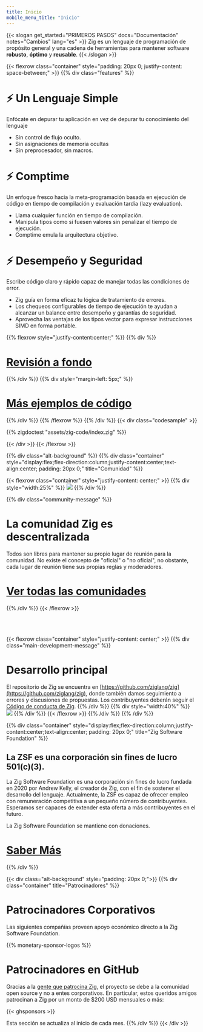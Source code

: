 ```yaml
---
title: Inicio
mobile_menu_title: "Inicio"
---
```

{{< slogan get_started="PRIMEROS PASOS" docs="Documentación" notes="Cambios" lang="es" >}}
Zig es un lenguaje de programación de propósito general y una cadena de herramientas para mantener software **robusto**, **óptimo** y **reusable**.
{{< /slogan >}}

{{< flexrow class="container" style="padding: 20px 0; justify-content: space-between;" >}}
{{% div class="features" %}}

# ⚡ Un Lenguaje Simple
Enfócate en depurar tu aplicación en vez de depurar tu conocimiento del lenguaje

- Sin control de flujo oculto.
- Sin asignaciones de memoria ocultas
- Sin preprocesador, sin macros.

# ⚡ Comptime
Un enfoque fresco hacia la meta-programación basada en ejecución de código en tiempo de compilación y evaluación tardía (lazy evaluation). 

- Llama cualquier función en tiempo de compilación.
- Manipula tipos como si fuesen valores sin penalizar el tiempo de ejecución.
- Comptime emula la arquitectura objetivo.

# ⚡ Desempeño y Seguridad
Escribe código claro y rápido capaz de manejar todas las condiciones de error.

- Zig guía en forma eficaz tu lógica de tratamiento de errores.
- Los chequeos configurables de tiempo de ejecución te ayudan a alcanzar un balance entre desempeño y garantías de seguridad.
- Aprovecha las ventajas de los tipos vector para expresar instrucciones SIMD en forma portable.

{{% flexrow style="justify-content:center;" %}}
{{% div %}}
<h1>
    <a href="learn/overview/" class="button" style="display: inline;">Revisión a fondo</a>
</h1>
{{% /div %}}
{{% div  style="margin-left: 5px;" %}}
<h1>
    <a href="learn/samples/" class="button" style="display: inline;">Más ejemplos de código</a>
</h1>
{{% /div %}}
{{% /flexrow %}}
{{% /div %}}
{{< div class="codesample" >}}

{{% zigdoctest "assets/zig-code/index.zig" %}}

{{< /div >}}
{{< /flexrow >}}


{{% div class="alt-background" %}}
{{% div class="container"  style="display:flex;flex-direction:column;justify-content:center;text-align:center; padding: 20px 0;" title="Comunidad" %}}

{{< flexrow class="container" style="justify-content: center;" >}}
{{% div style="width:25%" %}}
<img src="/ziggy.svg" style="max-height: 200px">
{{% /div %}}

{{% div class="community-message" %}}
# La comunidad Zig es descentralizada
Todos son libres para mantener su propio lugar de reunión para la comunidad.
No existe el concepto de "oficial" o "no oficial", no obstante, cada lugar de reunión tiene sus propias reglas y moderadores.

<div style="">
<h1>
	<a href="https://github.com/ziglang/zig/wiki/Community" class="button" style="display: inline;">Ver todas las comunidades</a>
</h1>
</div>
{{% /div %}}
{{< /flexrow >}}
<div style="height: 50px;"></div>

{{< flexrow class="container" style="justify-content: center;" >}}
{{% div class="main-development-message" %}}
# Desarrollo principal
El repositorio de Zig se encuentra en [https://github.com/ziglang/zig](https://github.com/ziglang/zig), donde también damos seguimiento a errores y discusiones de propuestas.
Los contribuyentes deberán seguir el [Código de conducta de Zig](https://github.com/ziglang/zig/blob/master/.github/CODE_OF_CONDUCT.md).
{{% /div %}}
{{% div style="width:40%" %}}
<img src="/zero.svg" style="max-height: 200px">
{{% /div %}}
{{< /flexrow >}}
{{% /div %}}
{{% /div %}}


{{% div class="container" style="display:flex;flex-direction:column;justify-content:center;text-align:center; padding: 20px 0;" title="Zig Software Foundation" %}}
## La ZSF es una corporación sin fines de lucro 501(c)(3).

La Zig Software Foundation es una corporación sin fines de lucro fundada en 2020 por Andrew Kelly, el creador de Zig, con el fin de sostener el desarrollo del lenguaje. Actualmente, la ZSF es capaz de ofrecer empleo con remuneración competitiva a un pequeño número de contribuyentes. Esperamos ser capaces de extender esta oferta a más contribuyentes en el futuro. 

La Zig Software Foundation se mantiene con donaciones.

<h1>
	<a href="zsf/" class="button" style="display:inline;">Saber Más</a>
</h1>
{{% /div %}}


{{< div class="alt-background" style="padding: 20px 0;">}}
{{% div class="container" title="Patrocinadores" %}}
# Patrocinadores Corporativos
Las siguientes compañías proveen apoyo económico directo a la Zig Software Foundation.

{{% monetary-sponsor-logos %}}

# Patrocinadores en GitHub
Gracias a la [gente que patrocina Zig](zsf/), el proyecto se debe a la comunidad open source y no a entes corporativos. En particular, estos queridos amigos patrocinan a Zig por un monto de $200 USD mensuales o más:

{{< ghsponsors >}}

Esta sección se actualiza al inicio de cada mes.
{{% /div %}}
{{< /div >}}
